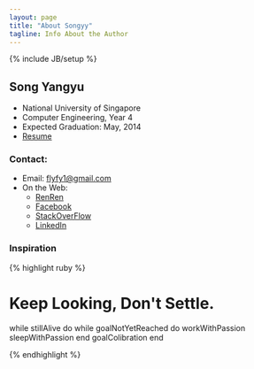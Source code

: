 ```yaml
---
layout: page
title: "About Songyy"
tagline: Info About the Author
---
```

{% include JB/setup %}

## Song Yangyu

* National University of Singapore
* Computer Engineering, Year 4
* Expected Graduation: May, 2014
* [Resume](https://github.com/flyfy1/resume/blob/master/resume.pdf?raw=true)

### Contact:
* Email: <flyfy1@gmail.com>
* On the Web:
  - [RenRen](http://www.renren.com/251249960)
  - [Facebook](http://www.facebook.com/flyfy1)
  - [StackOverFlow](http://stackoverflow.com/users/799550/songyy)
  - [LinkedIn](http://www.linkedin.com/profile/view?id=74008868)

### Inspiration

{% highlight ruby %}

# Keep Looking, Don't Settle.
while stillAlive do
  while goalNotYetReached do
    workWithPassion
    sleepWithPassion
  end
  goalColibration
end

{% endhighlight %}

